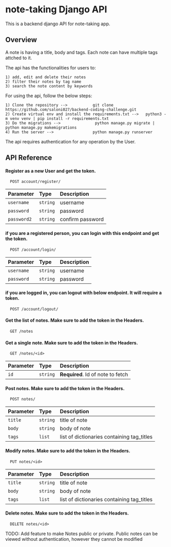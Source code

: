 
# note-taking Django API

This is a backend django API for note-taking app.





## Overview
A note is having a title, body and tags. Each note can have multiple tags attched to it.

The api has the functionalities for users to:

    1) add, edit and delete their notes
    2) filter their notes by tag name
    3) search the note content by keywords

For using the api, follow the below steps:

    1) Clone the repository -->           git clone https://github.com/saloni027/backend-coding-challenge.git
    2) Create virtual env and install the requirements.txt -->   python3 -m venv venv | pip install -r requirements.txt
    3) Do the migrations -->               python manage.py migrate | python manage.py makemigrations 
    4) Run the server -->                 python manage.py runserver
    
The api requires authentication for any operation by the User.
## API Reference

#### Register as a new User and get the token.

```http
  POST account/register/
```

| Parameter | Type     | Description                |
| :-------- | :------- | :------------------------- |
| `username` | `string` | username |
| `password` | `string` | password  |
| `password2` | `string` | confirm password |

#### if you are a registered person, you can login with this endpoint and get the token.

```http
  POST /account/login/
```

| Parameter | Type     | Description                |
| :-------- | :------- | :------------------------- |
| `username` | `string` | username |
| `password` | `string` | password  |

#### if you are logged in, you can logout with below endpoint. It will require a token.

```http
  POST /account/logout/ 
```

#### Get the list of notes. Make sure to add the token in the Headers.

```http
  GET /notes
```

#### Get a single note. Make sure to add the token in the Headers.

```http
  GET /notes/<id>
```

| Parameter | Type     | Description                       |
| :-------- | :------- | :-------------------------------- |
| `id`      | `string` | **Required**. Id of note to fetch |

#### Post notes. Make sure to add the token in the Headers.

```http
  POST notes/
```

| Parameter | Type     | Description                |
| :-------- | :------- | :------------------------- |
| `title` | `string` | title of note |
| `body` | `string` | body of note  |
| `tags` | `list` | list of dictionaries containing tag_titles |

#### Modify notes. Make sure to add the token in the Headers.

```http
  PUT notes/<id>
```

| Parameter | Type     | Description                |
| :-------- | :------- | :------------------------- |
| `title` | `string` | title of note |
| `body` | `string` | body of note  |
| `tags` | `list` | list of dictionaries containing tag_titles |

#### Delete notes. Make sure to add the token in the Headers.

```http
  DELETE notes/<id>
```

TODO: Add feature to make Notes public or private.
Public notes can be viewed without authentication, however they cannot be modified






